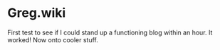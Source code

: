 # Greg.wiki

First test to see if I could stand up a functioning blog within an hour.  It worked!  Now onto cooler stuff.
